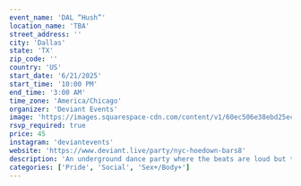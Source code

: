 ```yaml
---
event_name: 'DAL “Hush”'
location_name: 'TBA'
street_address: ''
city: 'Dallas'
state: 'TX'
zip_code: ''
country: 'US'
start_date: '6/21/2025'
start_time: '10:00 PM'
end_time: '3:00 AM'
time_zone: 'America/Chicago'
organizer: 'Deviant Events'
image: 'https://images.squarespace-cdn.com/content/v1/60ec506e38ebd25ec56ecbca/1747933162443-BRG7VOR1HOE4OJYTEEWK/78B2EF4C-4BD7-4207-8FCD-99F87D9B8246.jpeg?format=2500w'
rsvp_required: true
price: 45
instagram: 'deviantevents'
website: 'https://www.deviant.live/party/nyc-hoedown-bars8'
description: 'An underground dance party where the beats are loud but the vibe is intimate. Come dressed to impress and ready to move in this secret location.'
categories: ['Pride', 'Social', 'Sex+/Body+']
---
```

